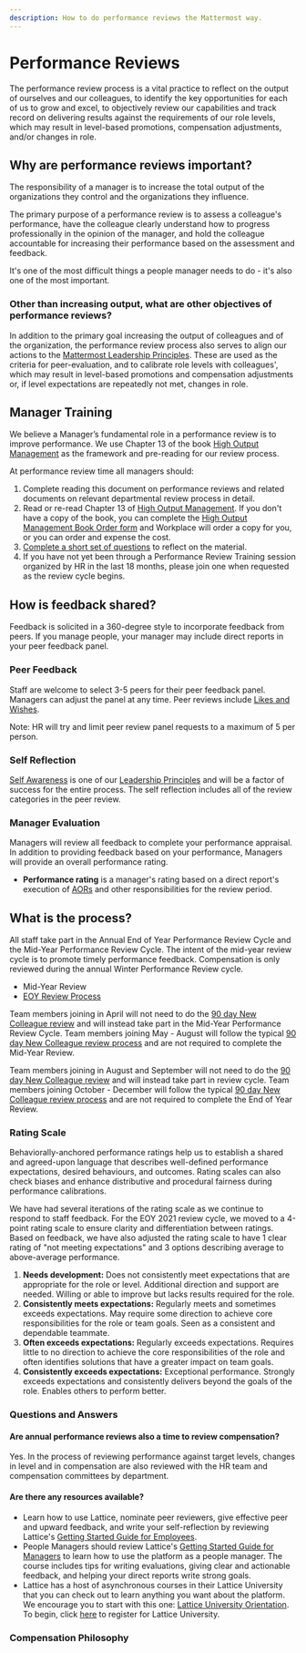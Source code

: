 ```yaml
---
description: How to do performance reviews the Mattermost way.
---
```


# Performance Reviews

The performance review process is a vital practice to reflect on the output of ourselves and our colleagues, to identify the key opportunities for each of us to grow and excel, to objectively review our capabilities and track record on delivering results against the requirements of our role levels, which may result in level-based promotions, compensation adjustments, and/or changes in role.

## Why are performance reviews important?

The responsibility of a manager is to increase the total output of the organizations they control and the organizations they influence.

The primary purpose of a performance review is to assess a colleague's performance, have the colleague clearly understand how to progress professionally in the opinion of the manager, and hold the colleague accountable for increasing their performance based on the assessment and feedback.

It's one of the most difficult things a people manager needs to do - it's also one of the most important.

### Other than increasing output, what are other objectives of performance reviews?

In addition to the primary goal increasing the output of colleagues and of the organization, the performance review process also serves to align our actions to the [Mattermost Leadership Principles](../../../../company/about-mattermost/#leadership-principles). These are used as the criteria for peer-evaluation, and to calibrate role levels with colleagues', which may result in level-based promotions and compensation adjustments or, if level expectations are repeatedly not met, changes in role.

## Manager Training

We believe a Manager’s fundamental role in a performance review is to improve performance. We use Chapter 13 of the book [High Output Management](https://www.amazon.com/High-Output-Management-Andrew-Grove-ebook/dp/B015VACHOK) as the framework and pre-reading for our review process.

At performance review time all managers should:

1. Complete reading this document on performance reviews and related documents on relevant departmental review process in detail.
2. Read or re-read Chapter 13 of [High Output Management](https://www.amazon.com/High-Output-Management-Andrew-Grove-ebook/dp/B015VACHOK). If you don't have a copy of the book, you can complete the [High Output Management Book Order form](https://forms.gle/J2Aio3Lv1eK74ob3A) and Workplace will order a copy for you, or you can order and expense the cost.
3. [Complete a short set of questions](https://forms.gle/uG8VvFGcpSfQMdvz6) to reflect on the material.
4. If you have not yet been through a Performance Review Training session organized by HR in the last 18 months, please join one when requested as the review cycle begins.

## How is feedback shared?

Feedback is solicited in a 360-degree style to incorporate feedback from peers. If you manage people, your manager may include direct reports in your peer feedback panel.

### Peer Feedback

Staff are welcome to select 3-5 peers for their peer feedback panel. Managers can adjust the panel at any time. Peer reviews include [Likes and Wishes](https://handbook.mattermost.com/company/about-mattermost/mindsets#likes-and-wishes).

Note: HR will try and limit peer review panel requests to a maximum of 5 per person.

### Self Reflection

[Self Awareness](https://handbook.mattermost.com/company/about-mattermost#leadership-principles) is one of our [Leadership Principles](https://handbook.mattermost.com/company/about-mattermost#leadership-principles) and will be a factor of success for the entire process. The self reflection includes all of the review categories in the peer review.

### Manager Evaluation

Managers will review all feedback to complete your performance appraisal. In addition to providing feedback based on your performance, Managers will provide an overall performance rating. 

* **Performance rating** is a manager's rating based on a direct report's execution of [AORs](https://handbook.mattermost.com/operations/operations/areas-of-responsibility) and other responsibilities for the review period.

## What is the process?

All staff take part in the Annual End of Year Performance Review Cycle and the Mid-Year Performance Review Cycle. The intent of the mid-year review cycle is to promote timely performance feedback. Compensation is only reviewed during the annual Winter Performance Review cycle.

* Mid-Year Review
* [EOY Review Process](https://handbook.mattermost.com/operations/people/performance-reviews-50/formal-review-process)

Team members joining in April will not need to do the [90 day New Colleague review](https://handbook.mattermost.com/contributors/onboarding#new-colleague-90-day-feedback-process) and will instead take part in the Mid-Year Performance Review Cycle. Team members joining May - August will follow the typical [90 day New Colleague review process](https://handbook.mattermost.com/contributors/onboarding#new-colleague-90-day-feedback-process) and are not required to complete the Mid-Year Review.

Team members joining in August and September will not need to do the [90 day New Colleague review](https://handbook.mattermost.com/contributors/onboarding#new-colleague-90-day-feedback-process) and will instead take part in review cycle. Team members joining October - December will follow the typical [90 day New Colleague review process](https://handbook.mattermost.com/contributors/onboarding#new-colleague-90-day-feedback-process) and are not required to complete the End of Year Review.

### Rating Scale

Behaviorally-anchored performance ratings help us to establish a shared and agreed-upon language that describes well-defined performance expectations, desired behaviours, and outcomes. Rating scales can also check biases and enhance distributive and procedural fairness during performance calibrations.

We have had several iterations of the rating scale as we continue to respond to staff feedback. For the EOY 2021 review cycle, we moved to a 4-point rating scale to ensure clarity and differentiation between ratings. Based on feedback, we have also adjusted the rating scale to have 1 clear rating of "not meeting expectations" and 3 options describing average to above-average performance. 

1. **Needs development:** Does not consistently meet expectations that are appropriate for the role or level. Additional direction and support are needed. Willing or able to improve but lacks results required for the role. 
2. **Consistently meets expectations:** Regularly meets and sometimes exceeds expectations. May require some direction to achieve core responsibilities for the role or team goals. Seen as a consistent and dependable teammate. 
3. **Often exceeds expectations:** Regularly exceeds expectations. Requires little to no direction to achieve the core responsibilities of the role and often identifies solutions that have a greater impact on team goals.
4. **Consistently exceeds expectations:** Exceptional performance. Strongly exceeds expectations and consistently delivers beyond the goals of the role. Enables others to perform better. 

### Questions and Answers

#### Are annual performance reviews also a time to review compensation?

Yes. In the process of reviewing performance against target levels, changes in level and in compensation are also reviewed with the HR team and compensation committees by department.

#### Are there any resources available?

* Learn how to use Lattice, nominate peer reviewers, give effective peer and upward feedback, and write your self-reflection by reviewing Lattice's [Getting Started Guide for Employees](https://help.lattice.com/hc/en-us/articles/1500000458042-Getting-Started-Guide-for-Employees).
* People Managers should review Lattice's [Getting Started Guide for Managers](https://help.lattice.com/hc/en-us/articles/360058934294-Getting-Started-Guide-for-Managers) to learn how to use the platform as a people manager. The course includes tips for writing evaluations, giving clear and actionable feedback, and helping your direct reports write strong goals.
* Lattice has a host of asynchronous courses in their Lattice University that you can check out to learn anything you want about the platform. We encourage you to start with this one: [Lattice University Orientation](https://cloud.scorm.com/ScormEngineInterface/defaultui/player/modern.html?configuration=yNSN2XyQsW2_162EeOoI6k4INMYxS2YtJ2u39gquAKhZk4OLrqc4yAiyglfTlic9q2g3HK6K1u6GRt0gfWfPb1hilSwsTl53w4z0oymAxKKcPeIxLp6PRAqxoOXKechv3nmPyAzDEfm4WVnRzaDsRVfwqCLvDzy7SgONZXjIx4nOkdHWDTIK3rj2WkT264pIzFqd7hxj08YHr75-1lUPZ8xGxr1uMiLK17hi6Wd7cQ60RjBybvDcPDPZxrXJG8jpbcrJujLjQiAZS-3OgSxlV1eSu-vcB0ECE7xHsdtIi5iGqU5z68-lf4fQorh5iNj6-E_9wrMbL6fMFUmAhOabRdTkzGSg370a7pGLwsaj2uu0V8iAP8bWV_nb27tz1lzOAl83JNsNjNnsl3oR77AVag&preventRightClick=false&cc=en_US&cache=21.1.29.480&playerConfUrl=j&package=p7SfPR-ywgZT2g70zJ3vKYCeLEqLa_vtnepEaWPoT8ImWZtzEF5aH1XyCPRvparJrLKi3AL3Xr1WccKQn4s_fLtSJEyXi6gpTQ-9LSGo8GvnMNpW3rR8Sg&redirectUrl=https%3A%2F%2Flatticeuniversity.lattice.com%2Fcollections%2F26e6b652-178d-11ee-a355-06bc7376254b%3Frefresh_status%3Dtrue&registration=dsGpS7CNNuiYm8MToYrnnQah7jQ9Xomn7t2szIiknvcj9UCwpWFLrvGPPoNiqLzOadEzH8oMljVUS2kxB37qCPtAUixKqMml52hbN8XnTo_PPuT3PwnvVf1kx0mwBJr8TpkCgDQAetEXLTTGYhppuOZu4F5dt0GevacLBeJOUX4YMEsT&tracking=true&forceReview=false&player=modern&ts=20231106230303). To begin, click [here](https://latticeuniversity.lattice.com/register) to register for Lattice University.

### Compensation Philosophy
